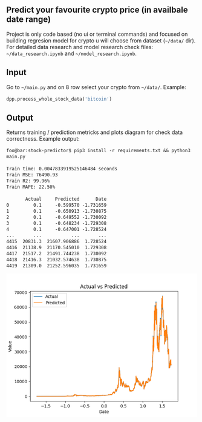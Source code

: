## Predict your favourite crypto price (in availbale date range)

Project is only code based (no ui or terminal commands) and focused on building regresion model for crypto u will choose from dataset (`~/data/` dir).
For detailed data research and model research check files: `~/data_research.ipynb` and `~/model_research.ipynb`.

## Input

Go to `~/main.py` and on 8 row select your crypto from `~/data/`. Example:

```python
dpp.process_whole_stock_data('bitcoin')
```

## Output

Returns training / prediction metricks and plots diagram for check data correctness. Example output:

```console
foo@bar:stock-predictor$ pip3 install -r requirements.txt && python3 main.py

Train time: 0.0047833919525146484 seconds
Train MSE: 76490.93
Train R2: 99.96%
Train MAPE: 22.50%

       Actual     Predicted      Date
0         0.1     -0.599570 -1.731659
1         0.1     -0.650913 -1.730875
2         0.1     -0.649552 -1.730092
3         0.1     -0.648234 -1.729308
4         0.1     -0.647001 -1.728524
...       ...           ...       ...
4415  20831.3  21607.906886  1.728524
4416  21138.9  21170.545010  1.729308
4417  21517.2  21491.744238  1.730092
4418  21416.3  21032.574638  1.730875
4419  21309.0  21252.596035  1.731659
```

![example output plot for bitcoin](assets/bitcoin.png "Exmaple output (Bitcoin)")
